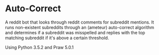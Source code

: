 # Auto-Correct

A reddit bot that looks through reddit comments for subreddit mentions. It runs non-existent subreddits through an (ameteur) auto-correct algorithm and determines if a subreddit was misspelled and replies with the top matching subreddit if it's above a certain threshold.

Using Python 3.5.2 and Praw 5.0.1
